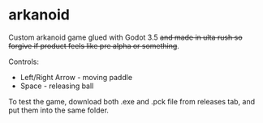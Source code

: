 # arkanoid
Custom arkanoid game glued with Godot 3.5 ~~and made in ulta rush so forgive if product feels like pre alpha or something~~.

Controls:
- Left/Right Arrow - moving paddle
- Space - releasing ball

To test the game, download both .exe and .pck file from releases tab, and put them into the same folder.
